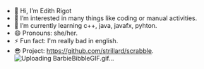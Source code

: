 - 👋 Hi, I’m Edith Rigot
- 👀 I’m interested in many things like coding or manual activities.
- 🌱 I’m currently learning c++, java, javafx, pyhton.
- 😄 Pronouns: she/her.
- ⚡ Fun fact: I'm really bad in english.
- 😎 Project: https://github.com/strillard/scrabble.
![Uploading BarbieBibbleGIF.gif…]()

<!---
edrigot/edrigot is a ✨ special ✨ repository because its `README.md` (this file) appears on your GitHub profile.
You can click the Preview link to take a look at your changes.
--->
